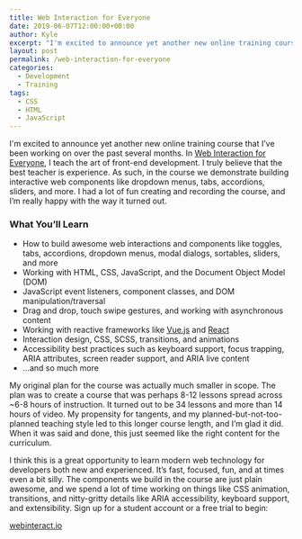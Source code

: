 ```yaml
---
title: Web Interaction for Everyone
date: 2019-06-07T12:00:00+00:00
author: Kyle
excerpt: "I'm excited to announce yet another new online training course that I’ve been working on over the past several months. In Web Interaction for Everyone, I teach the art of front-end development through building interactive web components like dropdown menus, tabs, accordions, sliders, and more."
layout: post
permalink: /web-interaction-for-everyone
categories:
  - Development
  - Training
tags:
  - CSS
  - HTML
  - JavaScript
---
```

I'm excited to announce yet another new online training course that I’ve been working on over the past several months. In [Web Interaction for Everyone](https://webinteract.io/), I teach the art of front-end development. I truly believe that the best teacher is experience. As such, in the course we demonstrate building interactive web components like dropdown menus, tabs, accordions, sliders, and more. I had a lot of fun creating and recording the course, and I’m really happy with the way it turned out.

### What You’ll Learn

- How to build awesome web interactions and components like toggles, tabs, accordions, dropdown menus, modal dialogs, sortables, sliders, and more
- Working with HTML, CSS, JavaScript, and the Document Object Model (DOM)
- JavaScript event listeners, component classes, and DOM manipulation/traversal
- Drag and drop, touch swipe gestures, and working with asynchronous content
- Working with reactive frameworks like [Vue.js](https://vuejs.org/) and [React](https://reactjs.org/)
- Interaction design, CSS, SCSS, transitions, and animations
- Accessibility best practices such as keyboard support, focus trapping, ARIA attributes, screen reader support, and ARIA live content
- ...and so much more

My original plan for the course was actually much smaller in scope. The plan was to create a course that was perhaps 8-12 lessons spread across ~6-8 hours of instruction. It turned out to be 34 lessons and more than 14 hours of video. My propensity for tangents, and my planned-but-not-too-planned teaching style led to this longer course length, and I’m glad it did. When it was said and done, this just seemed like the right content for the curriculum.

I think this is a great opportunity to learn modern web technology for developers both new and experienced. It’s fast, focused, fun, and at times even a bit silly. The components we build in the course are just plain awesome, and we spend a lot of time working on things like CSS animation, transitions, and nitty-gritty details like ARIA accessibility, keyboard support, and extensibility. Sign up for a student account or a free trial to begin:

[webinteract.io](https://webinteract.io/)

